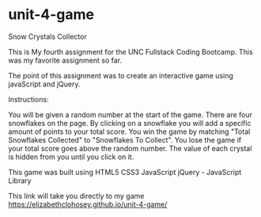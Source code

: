# unit-4-game

Snow Crystals Collector 

This is My fourth assignment for the UNC Fullstack Coding Bootcamp.  This was my favorite assignment so far.  

The point of this assignment was to create an interactive game using javaScript and jQuery.

Instructions:

You will be given a random number at the start of the game. There are four snowflakes on the page. By clicking on a snowflake you will add a specific amount of points to your total score. You win the game by matching "Total Snowflakes Collected" to  "Snowflakes To Collect". You lose the game if your total score goes above the random number. The value of each crystal is hidden from you until you click on it.

This game was built using
HTML5
CSS3
JavaScript
jQuery - JavaScript Library

This link will take you directly to my game
https://elizabethclohosey.github.io/unit-4-game/